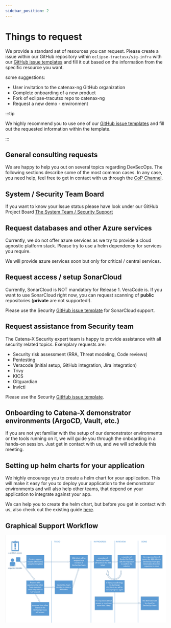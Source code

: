 ```yaml
---
sidebar_position: 2
---
```


# Things to request

We provide a standard set of resources you can request. Please create a issue within our GitHub repository within `eclipse-tractusx/sig-infra` with our
[GitHub issue templates](https://github.com/eclipse-tractusx/sig-infra/issues/new/choose) and fill it out based on the information from the specific resource you want.

some suggestions:

- User invitation to the catenax-ng GitHub organization
- Complete onboarding of a new product
- Fork of eclipse-tracutsx repo to catenax-ng
- Request a new demo - environment

:::tip

We highly recommend you to use one of our [GitHub issue templates](https://github.com/eclipse-tractusx/sig-infra/issues/new/choose)
and fill out the requested information within the template.

:::

## General consulting requests

We are happy to help you out on several topics regarding DevSecOps. The following sections describe some of the most
common cases. In any case, you need help, feel free to get in contact with us through
the [CoP Channel](https://teams.microsoft.com/l/channel/19%3a9a3c4a05a3514d07b973c13e7b468709%40thread.tacv2/CX%2520-%2520CoP%2520DevSecOps?groupId=17b1a2dc-67fb-4a49-a2ed-dd1344321439&tenantId=1ad22c6d-2f08-4f05-a0ba-e17f6ce88380).

## System / Security Team Board

If you want to know your Issue status please have look under our GitHub Project Board
[The System Team / Security Support](https://github.com/orgs/eclipse-tractusx/projects/9/views/1)

## Request databases and other Azure services

Currently, we do not offer azure services as we try to provide a cloud agnostic platform stack. Please try to use a helm
dependency for services you require.

We will provide azure services soon but only for critical / central services.

## Request access / setup SonarCloud

Currently, SonarCloud is NOT mandatory for Release 1. VeraCode is. If you want to use SonarCloud right now, you can
request scanning of **public** repositories (**private** are not supported!).

Please use the Security [GitHub issue template](https://github.com/eclipse-tractusx/sig-infra/issues/new?assignees=the-tatanka&labels=security&template=security-support-request.md&title=)
for SonarCloud support.

## Request assistance from Security team

The Catena-X Security expert team is happy to provide assistance with all security related topics. Exemplary requests
are:

- Security risk assessment (RRA, Threat modeling, Code reviews)
- Pentesting
- Veracode (initial setup, GitHub integration, Jira integration)
- Trivy
- KICS
- Gitguardian
- Invicti

Please use the Security [GitHub issue template](https://github.com/eclipse-tractusx/sig-infra/issues/new?assignees=the-tatanka&labels=security&template=security-support-request.md&title=).

## Onboarding to Catena-X demonstrator environments (ArgoCD, Vault, etc.)

If you are not yet familiar with the setup of our demonstrator environments or the tools running on it, we will guide
you through the onboarding in a hands-on session. Just get in contact with us, and we will schedule this meeting.

## Setting up helm charts for your application

We highly encourage you to create a helm chart for your application. This will make it easy for you to deploy your
application to the demonstrator environments and will also help other teams, that depend on your application to
integrate against your app.

We can help you to create the helm chart, but before you get in contact with us, also check out the existing
guide [here](guides/Helm/helmchart.md).

## Graphical Support Workflow

![Administration](assets/graphical-support-workflow.png)
